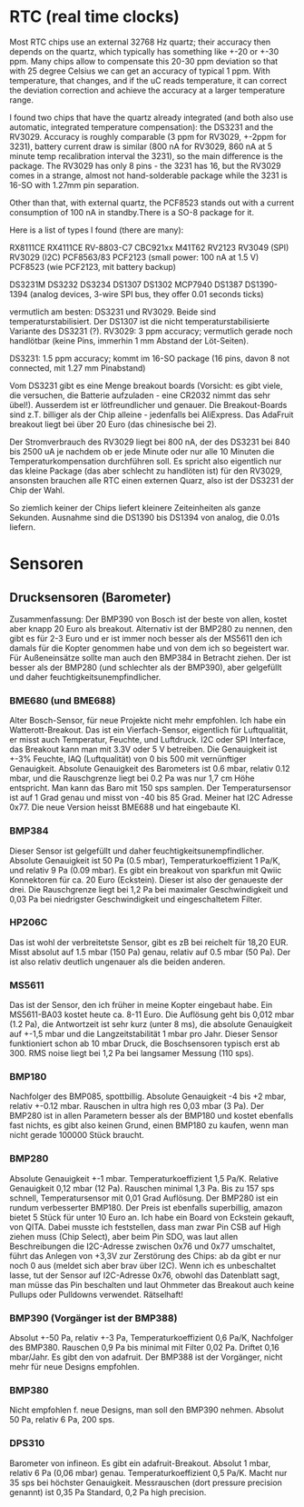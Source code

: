 # RTC (real time clocks)

Most RTC chips use an external 32768 Hz quartz; their accuracy then depends on the quartz, which typically has something like
+-20 or +-30 ppm. Many chips allow to compensate this 20-30 ppm deviation so that with 25 degree Celsius we can get an accuracy
of typical 1 ppm. With temperature, that changes, and if the uC reads temperature, it can correct the deviation correction and
achieve the accuracy at a larger temperature range.

I found two chips that have the quartz already integrated (and both also use automatic, integrated temperature compensation):
the DS3231 and the RV3029. Accuracy is roughly comparable (3 ppm for RV3029, +-2ppm for 3231), battery current draw is similar
(800 nA for RV3029, 860 nA at 5 minute temp recalibration interval the 3231), so the main difference is the package. The RV3029
has only 8 pins - the 3231 has 16, but the RV3029 comes in a strange, almost not hand-solderable package while the 3231 is 16-SO
with 1.27mm pin separation.

Other than that, with external quartz, the PCF8523 stands out with a current consumption of 100 nA in standby.There is a SO-8 
package for it.

Here is a list of types I found (there are many): 

RX8111CE
RX4111CE
RV-8803-C7
CBC921xx
M41T62
RV2123
RV3049 (SPI)
RV3029 (I2C)
PCF8563/83
PCF2123 (small power: 100 nA at 1.5 V)
PCF8523 (wie PCF2123, mit battery backup)

DS3231M
DS3232
DS3234
DS1307
DS1302
MCP7940
DS1387
DS1390-1394 (analog devices, 3-wire SPI bus, they offer 0.01 seconds ticks)

vermutlich am besten: DS3231 und RV3029. Beide sind temperaturstabilisiert. Der DS1307 ist die nicht temperaturstabilisierte Variante des DS3231 (?).
RV3029: 3 ppm accuracy; vermutlich gerade noch handlötbar (keine Pins, immerhin 1 mm Abstand der Löt-Seiten).

DS3231: 1.5 ppm accuracy; kommt im 16-SO package (16 pins, davon 8 not connected, mit 1.27 mm Pinabstand)

Vom DS3231 gibt es eine Menge breakout boards (Vorsicht: es gibt viele, die versuchen, die Batterie aufzuladen - eine CR2032 nimmt das sehr übel!). 
Ausserdem ist er lötfreundlicher und genauer. Die Breakout-Boards sind z.T. billiger als der Chip alleine - jedenfalls bei AliExpress. Das AdaFruit
breakout liegt bei über 20 Euro (das chinesische bei 2).

Der Stromverbrauch des RV3029 liegt bei 800 nA, der des DS3231 bei 840 bis 2500 uA je nachdem ob er jede Minute oder nur alle 10 Minuten die Temperaturkompensation
durchführen soll. 
Es spricht also eigentlich nur das kleine Package (das aber schlecht zu handlöten ist) für den RV3029, ansonsten brauchen alle RTC einen externen Quarz,
also ist der DS3231 der Chip der Wahl. 


So ziemlich keiner der Chips liefert kleinere Zeiteinheiten als ganze Sekunden. Ausnahme sind die DS1390 bis DS1394 von analog, die 0.01s liefern.






# Sensoren

## Drucksensoren (Barometer)

Zusammenfassung: Der BMP390 von Bosch ist der beste von allen, kostet aber knapp 20 Euro als breakout. Alternativ ist der BMP280
zu nennen, den gibt es für 2-3 Euro und er ist immer noch besser als der MS5611 den ich damals für die Kopter genommen habe und 
von dem ich so begeistert war. Für Außeneinsätze sollte man auch den BMP384 in Betracht ziehen. Der ist besser als der BMP280
(und schlechter als der BMP390), aber gelgefüllt und daher feuchtigkeitsunempfindlicher.


### BME680 (und BME688)
Alter Bosch-Sensor, für neue Projekte nicht mehr empfohlen. Ich habe ein Watterott-Breakout. Das ist ein Vierfach-Sensor,
eigentlich für Luftqualität, er misst auch Temperatur, Feuchte, und Luftdruck. I2C oder SPI Interface, das Breakout kann
man mit 3.3V oder 5 V betreiben. Die Genauigkeit ist +-3% Feuchte, IAQ (Luftqualität) von 0 bis 500 mit vernünftiger
Genauigkeit. Absolute Genauigkeit des Barometers ist 0.6 mbar, relativ 0.12 mbar, und die Rauschgrenze liegt bei 0.2 Pa
was nur 1,7 cm Höhe entspricht. Man kann das Baro mit 150 sps samplen. Der Temperatursensor ist auf 1 Grad genau und misst 
von -40 bis 85 Grad. Meiner hat I2C Adresse 0x77.
Die neue Version heisst BME688 und hat eingebaute KI.

### BMP384
Dieser Sensor ist gelgefüllt und daher feuchtigkeitsunempfindlicher. Absolute Genauigkeit ist 50 Pa (0.5 mbar), Temperaturkoeffizient
1 Pa/K, und relativ 9 Pa (0.09 mbar). Es gibt ein breakout von sparkfun mit Qwiic Konnektoren für ca. 20 Euro (Eckstein). Dieser
ist also der genaueste der drei. Die Rauschgrenze liegt bei 1,2 Pa bei maximaler Geschwindigkeit und 0,03 Pa bei niedrigster
Geschwindigkeit und eingeschaltetem Filter.

### HP206C
Das ist wohl der verbreitetste Sensor, gibt es zB bei reichelt für 18,20 EUR. Misst absolut auf 1.5 mbar (150 Pa) genau, 
relativ auf 0.5 mbar (50 Pa). Der ist also relativ deutlich ungenauer als die beiden anderen.

### MS5611 
Das ist der Sensor, den ich früher in meine Kopter eingebaut habe. Ein MS5611-BA03 kostet heute ca. 8-11 Euro. Die Auflösung geht
bis 0,012 mbar (1.2 Pa), die Antwortzeit ist sehr kurz (unter 8 ms), die absolute Genauigkeit auf +-1,5 mbar und die Langzeitstabilität
1 mbar pro Jahr. Dieser Sensor funktioniert schon ab 10 mbar Druck, die Boschsensoren typisch erst ab 300. RMS noise liegt bei 1,2 Pa 
bei langsamer Messung (110 sps).


### BMP180
Nachfolger des BMP085, spottbillig. Absolute Genauigkeit -4 bis +2 mbar, relativ +-0.12 mbar. Rauschen in ultra high res 0,03 mbar (3 Pa).
Der BMP280 ist in allen Parametern besser als der BMP180 und kostet ebenfalls fast nichts, es gibt also keinen Grund, einen BMP180 zu kaufen,
wenn man nicht gerade 100000 Stück braucht.

### BMP280
Absolute Genauigkeit +-1 mbar. Temperaturkoeffizient 1,5 Pa/K. Relative Genauigkeit 0,12 mbar (12 Pa). Rauschen minimal 1,3 Pa. Bis zu 157 sps
schnell, Temperatursensor mit 0,01 Grad Auflösung. Der BMP280 ist ein rundum verbesserter BMP180. Der Preis ist ebenfalls superbillig,
amazon bietet 5 Stück für unter 10 Euro an. Ich habe ein Board von Eckstein gekauft, von QITA. Dabei musste ich feststellen, dass man zwar
Pin CSB auf High ziehen muss (Chip Select), aber beim Pin SDO, was laut allen Beschreibungen die I2C-Adresse zwischen 0x76 und 0x77 umschaltet,
führt das Anlegen von +3,3V zur Zerstörung des Chips: ab da gibt er nur noch 0 aus (meldet sich aber brav über I2C). Wenn ich es unbeschaltet
lasse, tut der Sensor auf I2C-Adresse 0x76, obwohl das Datenblatt sagt, man müsse das Pin beschalten und laut Ohmmeter das Breakout auch
keine Pullups oder Pulldowns verwendet. Rätselhaft!

### BMP390 (Vorgänger ist der BMP388)
Absolut +-50 Pa, relativ +-3 Pa, Temperaturkoeffizient 0,6 Pa/K, Nachfolger des BMP380. Rauschen 0,9 Pa bis minimal mit Filter 0,02 Pa.
Driftet 0,16 mbar/Jahr. Es gibt den von adafruit. Der BMP388 ist der Vorgänger, nicht mehr für neue Designs empfohlen.

### BMP380
Nicht empfohlen f. neue Designs, man soll den BMP390 nehmen. Absolut 50 Pa, relativ 6 Pa, 200 sps.

### DPS310
Barometer von infineon. Es gibt ein adafruit-Breakout. Absolut 1 mbar, relativ 6 Pa (0,06 mbar) genau. Temperaturkoeffizient 0,5 Pa/K. 
Macht nur 35 sps bei höchster Genauigkeit. Messrauschen (dort pressure precision genannt) ist 0,35 Pa Standard, 0,2 Pa high precision.


